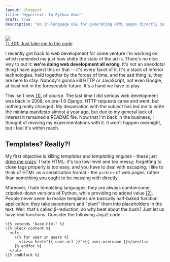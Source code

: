 ```yaml
---
layout: blogpost
title: "Hypertext: In-Python Haml"
draft: true
description: "An in-language DSL for generating HTML pages directly in Python, along the lines of Haml"
---
```


<img src="http://tomerfiliba.com/static/res/2012-10-03-haml.gif" class="blog-post-image" />

<div class="notebox">
<a href="#the-code">TL;DR: Just take me to the code</a>
</div>

I recently got back to web development for some venture I'm working on, which reminded me just how
shitty the state of the art is. There's no nice way to put it: **we're doing web development all 
wrong**. It's not an anecdotal thing I have against this or that -- it's every facet of it. It's a 
stack of inferior technologies, held together by the forces of time, and the sad thing is, they are 
here to stay. Nobody's gonna kill HTTP or JavaScript, not even Google, at least not in the 
foreseeable future. It's a hand we have to play. 


This isn't new [&#91;1&#93;](#foot1), <a name="foot1back"></a> of course. The last time I did serious web development was 
back in 2008, on pre-1.0 Django. HTTP requests came and went, but nothing really changed. My 
desperation with the subject has led me to write the 
[minima manifesto](https://github.com/tomerfiliba/minima/blob/master/README.md)
almost a year ago, but due to my general lack of interest it remained a README file. Now that I'm
back in the business, I thought of reviving my experimentations with it. It won't happen overnight,
but I feel it's within reach.

## Templates? Really?! ##

My first objective is killing *templates* and *templating engines* - these just
[drive me crazy](http://www.youtube.com/watch?v=-qTIGg3I5y8).
I hate HTML: it's too low-level and too messy; forgetting to close tags properly is too easy, 
and you have to deal with escaping. I like to think of HTML as a serialization format - the
``pickler`` of web pages, rather than something you ought to be messing with directly.

Moreover, I hate templating languages: they are always cumbersome, crippled-down versions of Python,
while providing no added value [&#91;2&#93;](#foot2). <a name="foot2back"></a> People never seem to 
realize templates are basically half-baked function application: they take parameters and "plant" 
them into placeholders in the text. Well, that's called β-reduction, so why beat about the bush? 
Just let us have real functions. Consider the following Jinja2 code:

    \{% extends 'base.html' %}
    \{% block content %}
      <ul>
        \{% for user in users %}
          <li><a href="{{ user.url }}">{{ user.username }}</a></li>
        {% endfor %}
      </ul>
    \{% endblock %}
